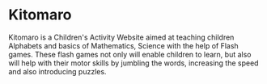 # Kitomaro

Kitomaro is a Children's Activity Website aimed at teaching children Alphabets and basics of Mathematics, Science with the help of Flash games.
These flash games not only will enable children to learn, but also will help with their motor skills by jumbling the words, increasing the speed and also introducing puzzles.
